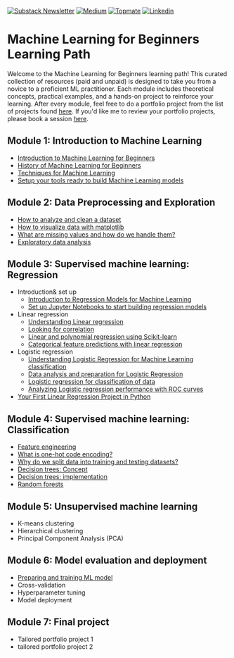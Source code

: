 [![Substack Newsletter](https://img.shields.io/badge/Substack-Newsletter-orange)](https://draleenababy.substack.com) [![Medium](https://img.shields.io/badge/Medium-12100E?style=flat&logo=medium&logoColor=white)](https://medium.com/@Dr.AleenaBaby)
[![Topmate](https://img.shields.io/badge/Topmate-Connect-blue)](https://topmate.io/dr_aleena_baby/) [![Linkedin](https://img.shields.io/badge/Linkedin-Connect-red)]([https://topmate.io/dr_aleena_baby/](https://www.linkedin.com/in/aleena-baby/))

# Machine Learning for Beginners Learning Path

Welcome to the Machine Learning for Beginners learning path! This curated collection of resources (paid and unpaid) is designed to take you from a novice to a proficient ML practitioner. Each module includes theoretical concepts, practical examples, and a hands-on project to reinforce your learning. After every module, feel free to do a portfolio project from the list of projects found [here](https://topmate.io/dr_aleena_baby/1248698). If you'd like me to review your portfolio projects, please book a session [here](https://topmate.io/dr_aleena_baby/1288122).

## Module 1: Introduction to Machine Learning
  - [Introduction to Machine Learning for Beginners](https://youtu.be/6mSx_KJxcHI?si=jc-O9BDEFg4WwFZN)
  - [History of Machine Learning for Beginners](https://youtu.be/N6wxM4wZ7V0?si=J4pdI73dae1t9oCs)
  - [Techniques for Machine Learning](https://youtu.be/4NGM0U2ZSHU?si=H-5tFzfMDeqgL8zz)
  - [Setup your tools ready to build Machine Learning models](https://youtu.be/-DfeD2k2Kj0?si=x17G3Sa2cZpWduuF)

## Module 2: Data Preprocessing and Exploration
  - [How to analyze and clean a dataset](https://youtu.be/5qGjczWTrDQ?si=XknlUgq5TQf2xkMg)
  - [How to visualize data with matplotlib](https://youtu.be/SbUkxH6IJo0?si=-7jLgTfxan-vU2lh)
  - [What are missing values and how do we handle them?](https://youtu.be/v0HItX1xhNg?si=S9HTkLH9Zw7q5mUC)
  - [Exploratory data analysis](https://youtube.com/playlist?list=PLWKjhJtqVAblvI1i46ScbKV2jH1gdL7VQ&si=9wXassfHpPCqTPuy)

## Module 3: Supervised machine learning: Regression
  - Introduction& set up
    - [Introduction to Regression Models for Machine Learning](https://youtu.be/XA3OaoW86R8?si=uiQCSNvAOeLMJAh6)
    - [Set up Jupyter Notebooks to start building regression models](https://youtu.be/7E-jC8FLA2E?si=xzM0A9fCyR2FmMxI)
  - Linear regression
    - [Understanding Linear regression](https://youtu.be/CRxFT8oTDMg?si=nWAdm9VvxyiPLLSI)
    - [Looking for correlation](https://youtu.be/uoRq-lW2eQo?si=sAt2uUoSKKl5MfqG)
    - [Linear and polynomial regression using Scikit-learn](https://youtu.be/e4c_UP2fSjg?si=uG5tUJtakTMQgM56)
    - [Categorical feature predictions with linear regression](https://youtu.be/DYGliioIAE0?si=TE8R92KxIy5ltIYA)
  - Logistic regression 
    - [Understanding Logistic Regression for Machine Learning classification](https://youtu.be/KpeCT6nEpBY?si=D-HEE6LQfpXLBtiC)
    - [Data analysis and preparation for Logistic Regression](https://youtu.be/B2X4H9vcXTs?si=H80Z-eU13Icgjg1g)
    - [Logistic regression for classification of data](https://youtu.be/MmZS2otPrQ8?si=R3GD89YitVP4Z2BX)
    - [Analyzing Logistic regression performance with ROC curves](https://youtu.be/GApO575jTA0?si=vHyRzqtOlAWTp8Sf)
  - [Your First Linear Regression Project in Python](https://youtu.be/2xkXL5EUpS0?si=1VSMDIDo6d0vibFE)

## Module 4: Supervised machine learning: Classification 
  - [Feature engineering](https://youtu.be/uu8um0JmYA8?si=ZU63-C4P2MqRDOWX)
  - [What is one-hot code encoding?](https://youtu.be/G2iVj7WKDFk?si=dX8YlfFyBgrV4j2r)
  - [Why do we split data into training and testing datasets?](https://youtu.be/dSCFk168vmo?si=zzeimBuPj7NBcQ0V)
  - [Decision trees: Concept](https://youtu.be/xDWZzD4TPO0?si=fNbPwUUY6j9GRh9R)
  - [Decision trees: implementation](https://youtu.be/wxS5P7yDHRA?si=wz4kGRsfbwuRzFl4)
  - [Random forests](https://youtu.be/kFwe2ZZU7yw?si=TAL2JSZPseOumONo)

## Module 5: Unsupervised machine learning
  - K-means clustering
  - Hierarchical clustering
  - Principal Component Analysis (PCA)

## Module 6: Model evaluation and deployment
  - [Preparing and training ML model](https://youtu.be/pkJSiIOLnVM?si=1Ip71tu5KHruJJzL) 
  - Cross-validation
  - Hyperparameter tuning
  - Model deployment
    
    
## Module 7: Final project
  - Tailored portfolio project 1
  - tailored portfolio project 2



